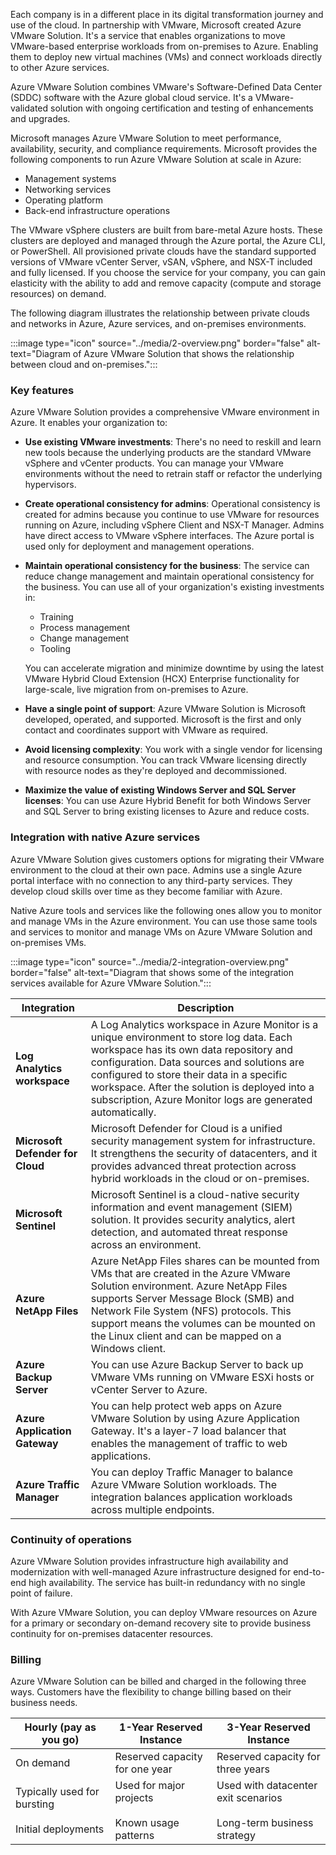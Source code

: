 Each company is in a different place in its digital transformation journey and use of the cloud. In partnership with VMware, Microsoft created Azure VMware Solution. It's a service that enables organizations to move VMware-based enterprise workloads from on-premises to Azure. Enabling them to deploy new virtual machines (VMs) and connect workloads directly to other Azure services.

Azure VMware Solution combines VMware's Software-Defined Data Center (SDDC) software with the Azure global cloud service. It's a VMware-validated solution with ongoing certification and testing of enhancements and upgrades. 

Microsoft manages Azure VMware Solution to meet performance, availability, security, and compliance requirements. Microsoft provides the following components to run Azure VMware Solution at scale in Azure:

- Management systems
- Networking services
- Operating platform
- Back-end infrastructure operations 

The VMware vSphere clusters are built from bare-metal Azure hosts. These clusters are deployed and managed through the Azure portal, the Azure CLI, or PowerShell. All provisioned private clouds have the standard supported versions of VMware vCenter Server, vSAN, vSphere, and NSX-T included and fully licensed. If you choose the service for your company, you can gain elasticity with the ability to add and remove capacity (compute and storage resources) on demand.

The following diagram illustrates the relationship between private clouds and networks in Azure, Azure services, and on-premises environments.

:::image type="icon" source="../media/2-overview.png" border="false" alt-text="Diagram of Azure VMware Solution that shows the relationship between cloud and on-premises.":::

### Key features
Azure VMware Solution provides a comprehensive VMware environment in Azure. It enables your organization to:

- **Use existing VMware investments**: There's no need to reskill and learn new tools because the underlying products are the standard VMware vSphere and vCenter products. You can manage your VMware environments without the need to retrain staff or refactor the underlying hypervisors. 

- **Create operational consistency for admins**: Operational consistency is created for admins because you continue to use VMware for resources running on Azure, including vSphere Client and NSX-T Manager. Admins have direct access to VMware vSphere interfaces. The Azure portal is used only for deployment and management operations.

- **Maintain operational consistency for the business**: The service can reduce change management and maintain operational consistency for the business. You can use all of your organization's existing investments in:
  - Training
  - Process management
  - Change management
  - Tooling

   You can accelerate migration and minimize downtime by using the latest VMware Hybrid Cloud Extension (HCX) Enterprise functionality for large-scale, live migration from on-premises to Azure.

- **Have a single point of support**: Azure VMware Solution is Microsoft developed, operated, and supported. Microsoft is the first and only contact and coordinates support with VMware as required.

- **Avoid licensing complexity**: You work with a single vendor for licensing and resource consumption. You can track VMware licensing directly with resource nodes as they're deployed and decommissioned.

- **Maximize the value of existing Windows Server and SQL Server licenses**: You can use Azure Hybrid Benefit for both Windows Server and SQL Server to bring existing licenses to Azure and reduce costs.

### Integration with native Azure services

Azure VMware Solution gives customers options for migrating their VMware environment to the cloud at their own pace. Admins use a single Azure portal interface with no connection to any third-party services. They develop cloud skills over time as they become familiar with Azure.

Native Azure tools and services like the following ones allow you to monitor and manage VMs in the Azure environment. You can use those same tools and services to monitor and manage VMs on Azure VMware Solution and on-premises VMs.

:::image type="icon" source="../media/2-integration-overview.png" border="false" alt-text="Diagram that shows some of the integration services available for Azure VMware Solution.":::

|Integration  |Description  |
|---------|---------|
|**Log Analytics workspace**     | A Log Analytics workspace in Azure Monitor is a unique environment to store log data. Each workspace has its own data repository and configuration. Data sources and solutions are configured to store their data in a specific workspace. After the solution is deployed into a subscription, Azure Monitor logs are generated automatically.        |
|**Microsoft Defender for Cloud**     | Microsoft Defender for Cloud is a unified security management system for infrastructure. It strengthens the security of datacenters, and it provides advanced threat protection across hybrid workloads in the cloud or on-premises.        |
|**Microsoft Sentinel**    |  Microsoft Sentinel is a cloud-native security information and event management (SIEM) solution. It provides security analytics, alert detection, and automated threat response across an environment.       |
|**Azure NetApp Files**    | Azure NetApp Files shares can be mounted from VMs that are created in the Azure VMware Solution environment. Azure NetApp Files supports Server Message Block (SMB) and Network File System (NFS) protocols. This support means the volumes can be mounted on the Linux client and can be mapped on a Windows client.   |
|**Azure Backup Server**     |   You can use Azure Backup Server to back up VMware VMs running on VMware ESXi hosts or vCenter Server to Azure.      |
|**Azure Application Gateway**    | You can help protect web apps on Azure VMware Solution by using Azure Application Gateway. It's a layer-7 load balancer that enables the management of traffic to web applications.    |
|**Azure Traffic Manager**    |  You can deploy Traffic Manager to balance Azure VMware Solution workloads. The integration balances application workloads across multiple endpoints.       |

### Continuity of operations
Azure VMware Solution provides infrastructure high availability and modernization with well-managed Azure infrastructure designed for end-to-end high availability. The service has built-in redundancy with no single point of failure. 

With Azure VMware Solution, you can deploy VMware resources on Azure for a primary or secondary on-demand recovery site to provide business continuity for on-premises datacenter resources.

### Billing
Azure VMware Solution can be billed and charged in the following three ways. Customers have the flexibility to change billing based on their business needs.

|Hourly (pay as you go)  |1-Year Reserved Instance  |3-Year Reserved Instance  |
|---------|---------|---------|
|On demand     | Reserved capacity for one year       |  Reserved capacity for three years       |
| Typically used for bursting <br><br> Initial deployments    | Used for major projects <br><br> Known usage patterns     |  Used with datacenter exit scenarios <br><br> Long-term business strategy      |


